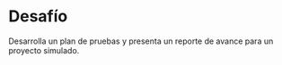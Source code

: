 # Desafío

Desarrolla un plan de pruebas y presenta un reporte de avance para un proyecto simulado.
